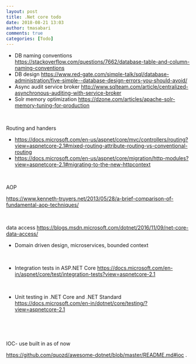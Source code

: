 ```yaml
---
layout: post
title: .Net core todo
date: 2018-08-21 13:03
author: tmasabari
comments: true
categories: [Todo]
---
```

<ul>
 	<li>DB naming conventions <a href="https://stackoverflow.com/questions/7662/database-table-and-column-naming-conventions">https://stackoverflow.com/questions/7662/database-table-and-column-naming-conventions</a></li>
 	<li>DB design <a href="https://www.red-gate.com/simple-talk/sql/database-administration/five-simple--database-design-errors-you-should-avoid/">https://www.red-gate.com/simple-talk/sql/database-administration/five-simple--database-design-errors-you-should-avoid/</a></li>
 	<li>Async audit service broker <a href="http://www.sqlteam.com/article/centralized-asynchronous-auditing-with-service-broker">http://www.sqlteam.com/article/centralized-asynchronous-auditing-with-service-broker</a></li>
 	<li>Solr memory optimization <a href="https://dzone.com/articles/apache-solr-memory-tuning-for-production">https://dzone.com/articles/apache-solr-memory-tuning-for-production</a></li>
</ul>
&nbsp;

Routing and handers
<ul>
 	<li><a href="https://docs.microsoft.com/en-us/aspnet/core/mvc/controllers/routing?view=aspnetcore-2.1#mixed-routing-attribute-routing-vs-conventional-routing">https://docs.microsoft.com/en-us/aspnet/core/mvc/controllers/routing?view=aspnetcore-2.1#mixed-routing-attribute-routing-vs-conventional-routing</a></li>
 	<li><a href="https://docs.microsoft.com/en-us/aspnet/core/migration/http-modules?view=aspnetcore-2.1#migrating-to-the-new-httpcontext">https://docs.microsoft.com/en-us/aspnet/core/migration/http-modules?view=aspnetcore-2.1#migrating-to-the-new-httpcontext</a></li>
</ul>
&nbsp;

AOP

<a href="https://www.kenneth-truyers.net/2013/05/28/a-brief-comparison-of-fundamental-aop-techniques/">https://www.kenneth-truyers.net/2013/05/28/a-brief-comparison-of-fundamental-aop-techniques/</a>

&nbsp;

data access <a href="https://blogs.msdn.microsoft.com/dotnet/2016/11/09/net-core-data-access/">https://blogs.msdn.microsoft.com/dotnet/2016/11/09/net-core-data-access/</a>
<ul>
 	<li>Domain driven design, microservices, bounded context</li>
</ul>
&nbsp;
<ul>
 	<li>Integration tests in ASP.NET Core <a href="https://docs.microsoft.com/en-in/aspnet/core/test/integration-tests?view=aspnetcore-2.1">https://docs.microsoft.com/en-in/aspnet/core/test/integration-tests?view=aspnetcore-2.1</a></li>
</ul>
&nbsp;
<ul>
 	<li>Unit testing in .NET Core and .NET Standard <a href="https://docs.microsoft.com/en-in/dotnet/core/testing/?view=aspnetcore-2.1">https://docs.microsoft.com/en-in/dotnet/core/testing/?view=aspnetcore-2.1</a></li>
</ul>
&nbsp;

&nbsp;

IOC- use built in as of now

<a href="https://github.com/quozd/awesome-dotnet/blob/master/README.md#ioc">https://github.com/quozd/awesome-dotnet/blob/master/README.md#ioc</a> .
